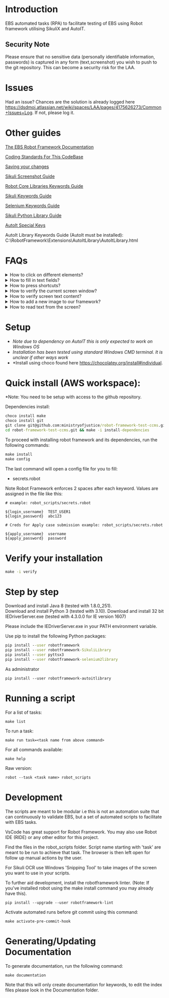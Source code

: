 Introduction
====

EBS automated tasks (RPA) to facilitate testing of EBS using Robot framework utilising SikuliX and AutoIT.

Security Note
-----

Please ensure that no sensitive data (personally identifiable information, passwords) is captured in any form (text,screenshot) you wish to push to the git repository. This can become a security risk for the LAA.

Issues
====

Had an issue? Chances are the solution is already logged here https://dsdmoj.atlassian.net/wiki/spaces/LAA/pages/4175626273/Common+Issues+Log. If not, please log it.

Other guides
====

[The EBS Robot Framework Documentation](https://ministryofjustice.github.io/robot-framework-test-ccms/Documentation/index.html)

[Coding Standards For This CodeBase](Coding-Standards.md)

[Saving your changes](Git-cheatsheet.md)

[Sikuli Screenshot Guide](Sikuli-Screenshot-Guide.md)

[Robot Core Libraries Keywords Guide](https://robotframework.org/robotframework/)

[Sikuli Keywords Guide](https://rainmanwy.github.io/robotframework-SikuliLibrary/doc/SikuliLibrary.html)

[Selenium Keywords Guide](https://robotframework.org/SeleniumLibrary/SeleniumLibrary.html)

[Sikuli Python Library Guide](http://doc.sikuli.org/index.html)

[AutoIt Special Keys](https://www.autoitscript.com/autoit3/docs/functions/Send.htm)

AutoIt Library Keywords Guide (AutoIt must be installed): C:\RobotFramework\Extensions\AutoItLibrary\AutoItLibrary.html

FAQs
====

<details>
  <summary>How to click on different elements?</summary>

  ### Click on EBS elements.
  Clicking on EBS elements is done in two ways.
  1. Matching on the image of the element and clicking on that.

  ```robot
    Click On  ${button_image}
  ```

  1. Pressing a shortcut key to activate the functionality.
  ```
    Press Shortcut Keys  ${button_shortcut_keys}
  ```
</details>

<details>
  <summary>How to fill in text fields?</summary>

  You can fill in text using this keyword.
  ```robot
    Input Text Until Appears   ${input_text_image}   hello I am the text to fill in.
  ```

</details>

<details>
  <summary>How to press shortcuts?</summary>

  Use the following keyword:
  ```robot
      Press Shortcut Keys   ${shortcut_keys}
  ```
  Note, if you need to press special keys (autoit based), these are documented here: https://www.autoitscript.com/autoit3/docs/functions/Send.htm
</details>

<details>
  <summary>How to verify the current screen window?</summary>

  To verify which window you're on, you can use one of the following
  ```robot
      Image With Text Exists On Screen  ${img}  ${text}
      Window With Title Exists  ${title}
      Wait Until Screen Contains  {image}
      Wait Until Screen Contains With Text  ${image}  ${text}
  ```

</details>

<details>
  <summary>How to verify screen text content?</summary>

  If you have a situation where you need to verify content that is generated dynamically and the
  image cannot be captured before hand, you can capture a region around it and extend it
  to capture the contents like so:
  ```robot
      ${extended_image}=  Get Extended Region From Image  ${region}  right  2
      ${text}=            Get Text From Image Matching  ${extended_image}
      Should Be Equal   ${text}   Hello I should be on the screen
  ```

</details>

<details>
  <summary>How to add a new image to our framework?</summary>

  If you've snipped a new image for Sikuli, this should go in the robot_scripts/Images folder. Guidance on how to take a snippet can be found [here](Sikuli-Screenshot-Guide.md).

</details>

<details>
  <summary>How to read text from the screen?</summary>

  To read text off of EBS screens, you'll have to specify the region where the text is. This can be done in a few ways:
  ```robot
  ${coordinates}	Create List 	x	y	w	h
  ${region_image}=  Capture Region   ${coordinates}
  ```

  or

  ```robot
  ${region_image}=  Get Extended Region From Image  ${image}  top   3
  ```

  The above will extend the image region to the top 3 times the height of the image you've provided.

  This region should span over your text that you'd like to read. Now use the following keyword to
  read the text within this region:

  ```robot
  ${text}=  Get Text  ${region_image}
  ```

</details>

Setup
====
- *Note due to dependency on AutoIT this is only expected to work on Windows OS*
- *Installation has been tested using standard Windows CMD terminal. It is unclear if other ways work*
- *Install using choco found here https://chocolatey.org/install#individual.

Quick install (AWS workspace):
====

*Note: You need to be setup with access to the github repository.

Dependencies install:

```cmd
choco install make
choco install git
git clone git@github.com:ministryofjustice/robot-framework-test-ccms.git
cd robot-framework-test-ccms.git && make -i install-dependencies
```

To proceed with installing robot framework and its dependencies, run the following commands:

```cmd
make install
make config
```

The last command will open a config file for you to fill:

- secrets.robot

Note Robot Framework enforces 2 spaces after each keyword. Values are assigned in the file like this:

```robot
# example: robot_scripts/secrets.robot

${login_username}  TEST_USER1
${login_password}  abc123
```

```robot
# Creds for Apply case submission example: robot_scripts/secrets.robot

${apply_username}  username
${apply_password}  password

```

Verify your installation
====

```cmd
make -i verify
```

Step by step
====

Download and install Java 8 (tested with 1.8.0_251).    
Download and install Python 3 (tested with 3.10).
Download and install 32 bit IEDriverServer.exe (tested with 4.3.0.0 for IE version 1607)

Please include the IEDriverServer.exe in your PATH environment variable.

Use pip to install the following Python packages:

```cmd
pip install --user robotframework
pip install --user robotframework-SikuliLibrary
pip install --user pyttsx3
pip install --user robotframework-selenium2library
```
As administrator

```
pip install --user robotframework-autoitlibrary
```

Running a script
====

For a list of tasks:

```
make list
```

To run a task:

```
make run task=<task name from above command>
```

For all commands available:

```
make help
```

Raw version:

```
robot --task <task name> robot_scripts
```

Development
=====

The scripts are meant to be modular i.e this is not an automation suite that can continuously to validate EBS, but a set of automated scripts to facilitate with EBS tasks.

VsCode has great support for Robot Framework. You may also use Robot IDE (RIDE) or any other editor for this project.

Find the files in the robot_scripts folder. Script name starting with 'task' are meant to be run to achieve that task. The browser is then left open for follow up manual actions by the user.

For Sikuli OCR use Windows 'Snipping Tool' to take images of the screen you want to use in your scripts.

To further aid development, install the robotframework linter. (Note: If you've installed robot using the make install command you may already have this).

```
pip install --upgrade --user robotframework-lint
```

Activate automated runs before git commit using this command:

```
make activate-pre-commit-hook
```

Generating/Updating Documentation
======

To generate documentation, run the following command:

```
make documentation
```

Note that this will only create documentation for keywords, to edit the index files please look in the Documentation folder.
